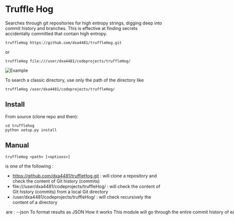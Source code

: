 # Truffle Hog
Searches through git repositories for high entropy strings, digging deep into commit history and branches. This is effective at finding secrets accidentally committed that contain high entropy.

```
truffleHog https://github.com/dxa4481/truffleHog.git
```

or

```
truffleHog file:///user/dxa4481/codeprojects/truffleHog/
```

![Example](https://i.imgur.com/YAXndLD.png)

To search a classic directory, use only the path of the directory like

```
truffleHog /user/dxa4481/codeprojects/truffleHog/
```


## Install
From source (clone repo and then):
```
cd trufflehog
python setup.py install
```

## Manual

```
truffleHog <path> [<options>]
```

<path> is one of the following :
- https://github.com/dxa4481/truffleHog.git : will clone a repository and check the content of Git history (commits)
- file:///user/dxa4481/codeprojects/truffleHog/ : will check the content of Git history (commits) from a local Git directory
- /user/dxa4481/codeprojects/truffleHog/ : will check recursively the content of a directory

<option> are :

--json 
To format results as JSON

## How it works
This module will go through the entire commit history of each branch, and check each diff from each commit, and evaluate the shannon entropy for both the base64 char set and hexidecimal char set for every blob of text greater than 20 characters comprised of those character sets in each diff. If at any point a high entropy string >20 characters is detected, it will print to the screen.
